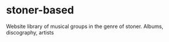 # stoner-based
Website library of musical groups in the genre of stoner. Albums, discography, artists
